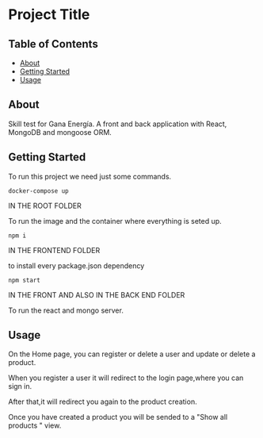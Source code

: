 # Project Title

## Table of Contents

- [About](#about)
- [Getting Started](#getting_started)
- [Usage](#usage)

## About <a name = "about"></a>

Skill test for Gana Energía. A front and back application with React, MongoDB and mongoose ORM.

## Getting Started <a name = "getting_started"></a>

To run this project we need just some commands.

```
docker-compose up
```
IN THE ROOT FOLDER

To run the image and the container where everything is seted up.

```
npm i
```
IN THE FRONTEND FOLDER

to install every package.json dependency

```
npm start
```

IN THE FRONT AND ALSO IN THE BACK END FOLDER

To run the react and mongo server.

## Usage <a name = "usage"></a>

On the Home page, you can register or delete a user and update or delete a product.

When you register a user it will redirect to the login page,where you can sign in. 

After that,it will redirect you again to the product creation. 

Once you have created a product you will be sended to a "Show all products " view.
